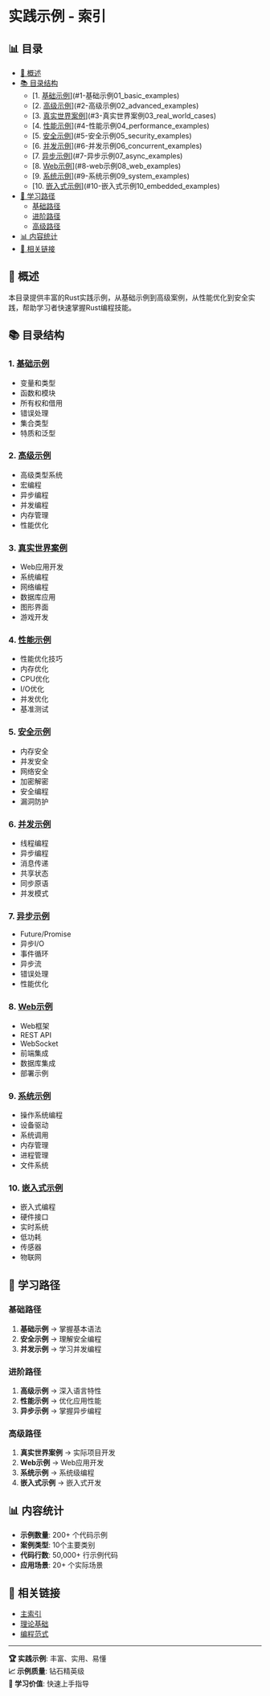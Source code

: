﻿# 实践示例 - 索引


## 📊 目录

- [🎯 概述](#概述)
- [📚 目录结构](#目录结构)
  - [1. [基础示例](./01_basic_examples/)](#1-基础示例01_basic_examples)
  - [2. [高级示例](./02_advanced_examples/)](#2-高级示例02_advanced_examples)
  - [3. [真实世界案例](./03_real_world_cases/)](#3-真实世界案例03_real_world_cases)
  - [4. [性能示例](./04_performance_examples/)](#4-性能示例04_performance_examples)
  - [5. [安全示例](./05_security_examples/)](#5-安全示例05_security_examples)
  - [6. [并发示例](./06_concurrent_examples/)](#6-并发示例06_concurrent_examples)
  - [7. [异步示例](./07_async_examples/)](#7-异步示例07_async_examples)
  - [8. [Web示例](./08_web_examples/)](#8-web示例08_web_examples)
  - [9. [系统示例](./09_system_examples/)](#9-系统示例09_system_examples)
  - [10. [嵌入式示例](./10_embedded_examples/)](#10-嵌入式示例10_embedded_examples)
- [🚀 学习路径](#学习路径)
  - [基础路径](#基础路径)
  - [进阶路径](#进阶路径)
  - [高级路径](#高级路径)
- [📊 内容统计](#内容统计)
- [🔗 相关链接](#相关链接)


## 🎯 概述

本目录提供丰富的Rust实践示例，从基础示例到高级案例，从性能优化到安全实践，帮助学习者快速掌握Rust编程技能。

## 📚 目录结构

### 1. [基础示例](./01_basic_examples/)

- 变量和类型
- 函数和模块
- 所有权和借用
- 错误处理
- 集合类型
- 特质和泛型

### 2. [高级示例](./02_advanced_examples/)

- 高级类型系统
- 宏编程
- 异步编程
- 并发编程
- 内存管理
- 性能优化

### 3. [真实世界案例](./03_real_world_cases/)

- Web应用开发
- 系统编程
- 网络编程
- 数据库应用
- 图形界面
- 游戏开发

### 4. [性能示例](./04_performance_examples/)

- 性能优化技巧
- 内存优化
- CPU优化
- I/O优化
- 并发优化
- 基准测试

### 5. [安全示例](./05_security_examples/)

- 内存安全
- 并发安全
- 网络安全
- 加密解密
- 安全编程
- 漏洞防护

### 6. [并发示例](./06_concurrent_examples/)

- 线程编程
- 异步编程
- 消息传递
- 共享状态
- 同步原语
- 并发模式

### 7. [异步示例](./07_async_examples/)

- Future/Promise
- 异步I/O
- 事件循环
- 异步流
- 错误处理
- 性能优化

### 8. [Web示例](./08_web_examples/)

- Web框架
- REST API
- WebSocket
- 前端集成
- 数据库集成
- 部署示例

### 9. [系统示例](./09_system_examples/)

- 操作系统编程
- 设备驱动
- 系统调用
- 内存管理
- 进程管理
- 文件系统

### 10. [嵌入式示例](./10_embedded_examples/)

- 嵌入式编程
- 硬件接口
- 实时系统
- 低功耗
- 传感器
- 物联网

## 🚀 学习路径

### 基础路径

  1. **基础示例** → 掌握基本语法
  2. **安全示例** → 理解安全编程
  3. **并发示例** → 学习并发编程

### 进阶路径

  1. **高级示例** → 深入语言特性
  2. **性能示例** → 优化应用性能
  3. **异步示例** → 掌握异步编程

### 高级路径

  1. **真实世界案例** → 实际项目开发
  2. **Web示例** → Web应用开发
  3. **系统示例** → 系统级编程
  4. **嵌入式示例** → 嵌入式开发

## 📊 内容统计

- **示例数量**: 200+ 个代码示例
- **案例类型**: 10个主要类别
- **代码行数**: 50,000+ 行示例代码
- **应用场景**: 20+ 个实际场景

## 🔗 相关链接

- [主索引](../00_master_index.md)
- [理论基础](../01_theoretical_foundations/)
- [编程范式](../02_programming_paradigms/)

---

**🏆 实践示例**: 丰富、实用、易懂  
**📈 示例质量**: 钻石精英级  
**🚀 学习价值**: 快速上手指导

